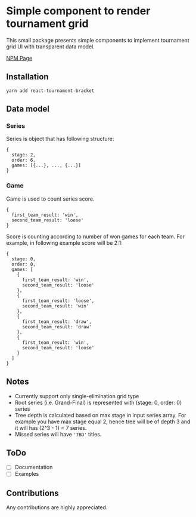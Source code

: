 # Simple component to render tournament grid

This small package presents simple components to implement tournament grid UI
with transparent data model.

[NPM Page](https://www.npmjs.com/package/react-tournament-grid)

## Installation

```
yarn add react-tournament-bracket
```

## Data model

### Series

Series is object that has following structure:

```
{
  stage: 2,
  order: 6,
  games: [{...}, ..., {...}]
}
```

### Game

Game is used to count series score.

```
{
  first_team_result: 'win',
  second_team_result: 'loose'
}
```

Score is counting according to number of won games for each team.
For example, in following example score will be 2:1:

```
{
  stage: 0,
  order: 0,
  games: [
    {
      first_team_result: 'win',
      second_team_result: 'loose'
    },
    {
      first_team_result: 'loose',
      second_team_result: 'win'
    },
    {
      first_team_result: 'draw',
      second_team_result: 'draw'
    },
    {
      first_team_result: 'win',
      second_team_result: 'loose'
    }
  ]
}
```

## Notes

* Currently support only single-elimination grid type
* Root series (i.e. Grand-Final) is represented with (stage: 0, order: 0) series
* Tree depth is calculated based on max stage in input series array. For example you have max stage equal 2, hence tree will be of depth 3 and it will has (2^3 - 1) = 7 series.
* Missed series will have `'TBD'` titles.

## ToDo

- [ ] Documentation
- [ ] Examples

## Contributions

Any contributions are highly appreciated.
